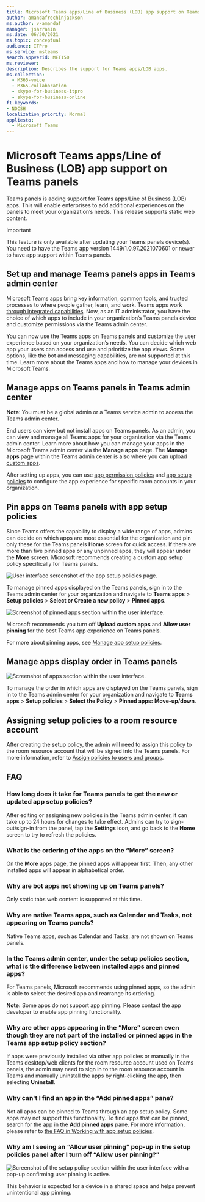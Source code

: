 ```yaml
---
title: Microsoft Teams apps/Line of Business (LOB) app support on Teams panels 
author: amandafrechinjackson
ms.author: v-amandaf
manager: jsarrasin
ms.date: 06/30/2021
ms.topic: conceptual
audience: ITPro
ms.service: msteams
search.appverid: MET150 
ms.reviewer: 
description: Describes the support for Teams apps/LOB apps.
ms.collection: 
  - M365-voice
  - M365-collaboration
  - skype-for-business-itpro
  - skype-for-business-online
f1.keywords:
- NOCSH
localization_priority: Normal
appliesto: 
  - Microsoft Teams
---
```

# Microsoft Teams apps/Line of Business (LOB) app support on Teams panels

Teams panels is adding support for Teams apps/Line of Business (LOB) apps. This will enable enterprises to add additional experiences on the panels to meet your organization’s needs. This release supports static web content.

> [!IMPORTANT]
> This feature is only available after updating your Teams panels device(s). You need to have the Teams app version 1449/1.0.97.2021070601 or newer to have app support within Teams panels.

## Set up and manage Teams panels apps in Teams admin center 

Microsoft Teams apps bring key information, common tools, and trusted processes to where people gather, learn, and work. Teams apps work [through integrated capabilities](https://docs.microsoft.com/microsoftteams/platform/concepts/capabilities-overview). Now, as an IT administrator, you have the choice of which apps to include in your organization’s Teams panels device and customize permissions via the Teams admin center.

You can now use the Teams apps on Teams panels and customize the user experience based on your organization’s needs. You can decide which web app your users can access and use and prioritize the app views. Some options, like the bot and messaging capabilities, are not supported at this time. Learn more about the Teams apps and how to manage your devices in Microsoft Teams.

## Manage apps on Teams panels in Teams admin center

**Note**: You must be a global admin or a Teams service admin to access the Teams admin center.

End users can view but not install apps on Teams panels. As an admin, you can view and manage all Teams apps for your organization via the Teams admin center. Learn more about how you can manage your apps in the Microsoft Teams admin center via the **Manage apps** page. The **Manage apps** page within the Teams admin center is also where you can upload [custom apps](https://docs.microsoft.com/microsoftteams/manage-apps#publish-a-custom-app-to-your-organizations-app-store).

After setting up apps, you can use [app permission policies](https://docs.microsoft.com/MicrosoftTeams/teams-app-permission-policies) and [app setup policies](https://docs.microsoft.com/MicrosoftTeams/teams-app-setup-policies) to configure the app experience for specific room accounts in your organization.

## Pin apps on Teams panels with app setup policies

Since Teams offers the capability to display a wide range of apps, admins can decide on which apps are most essential for the organization and pin only these for the Teams panels **Home** screen for quick access. If there are more than five pinned apps or any unpinned apps, they will appear under the **More** screen. Microsoft recommends creating a custom app setup policy specifically for Teams panels.

![User interface screenshot of the app setup policies page.](../media/appsetup1.png) 

To manage pinned apps displayed on the Teams panels, sign in to the Teams admin center for your organization and navigate to **Teams apps** \> **Setup policies** \> **Select or Create a new policy** \> **Pinned apps**.

![Screenshot of pinned apps section within the user interface.](../media/appsetup2.png) 

Microsoft recommends you turn off **Upload custom apps** and **Allow user pinning** for the best Teams app experience on Teams panels.

For more about pinning apps, see [Manage app setup policies](https://docs.microsoft.com/microsoftteams/teams-app-setup-policies).

## Manage apps display order in Teams panels 

![Screenshot of apps section within the user interface.](../media/appsetup3.png) 

To manage the order in which apps are displayed on the Teams panels, sign in to the Teams admin center for your organization and navigate to **Teams apps** \> **Setup policies** \> **Select the Policy** \> **Pinned apps:** **Move-up/down**.

## Assigning setup policies to a room resource account

After creating the setup policy, the admin will need to assign this policy to the room resource account that will be signed into the Teams panels. For more information, refer to [Assign policies to users and groups](https://docs.microsoft.com/microsoftteams/assign-policies-users-and-groups).

## FAQ

### How long does it take for Teams panels to get the new or updated app setup policies?

After editing or assigning new policies in the Teams admin center, it can take up to 24 hours for changes to take effect. Admins can try to sign-out/sign-in from the panel, tap the **Settings** icon, and go back to the **Home** screen to try to refresh the policies.

### What is the ordering of the apps on the “More” screen?

On the **More** apps page, the pinned apps will appear first. Then, any other installed apps will appear in alphabetical order.

### Why are bot apps not showing up on Teams panels?

Only static tabs web content is supported at this time.

### Why are native Teams apps, such as Calendar and Tasks, not appearing on Teams panels?

Native Teams apps, such as Calendar and Tasks, are not shown on Teams panels.

### In the Teams admin center, under the setup policies section, what is the difference between installed apps and pinned apps?

For Teams panels, Microsoft recommends using pinned apps, so the admin is able to select the desired app and rearrange its ordering.

**Note:** Some apps do not support app pinning. Please contact the app developer to enable app pinning functionality.

### Why are other apps appearing in the “More” screen even though they are not part of the installed or pinned apps in the Teams app setup policy section?

If apps were previously installed via other app policies or manually in the Teams desktop/web clients for the room resource account used on Teams panels, the admin may need to sign in to the room resource account in Teams and manually uninstall the apps by right-clicking the app, then selecting **Uninstall**.

### Why can't I find an app in the “Add pinned apps” pane?

Not all apps can be pinned to Teams through an app setup policy. Some apps may not support this functionality. To find apps that can be pinned, search for the app in the **Add pinned apps** pane. For more information, please refer to [the FAQ in Working with app setup policies](https://docs.microsoft.com/microsoftteams/teams-app-setup-policies#why-cant-i-find-an-app-in-the-add-pinned-apps-pane).

### Why am I seeing an “Allow user pinning” pop-up in the setup policies panel after I turn off “Allow user pinning?”

![Screenshot of the setup policy section within the user interface with a pop-up confirming user pinning is active.](../media/appsetup4.png) 

This behavior is expected for a device in a shared space and helps prevent unintentional app pinning.